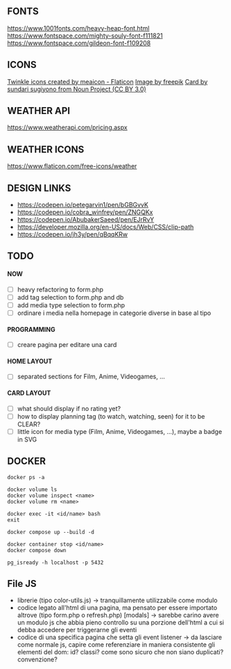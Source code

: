 ## FONTS
https://www.1001fonts.com/heavy-heap-font.html
https://www.fontspace.com/mighty-souly-font-f111821
https://www.fontspace.com/gildeon-font-f109208

## ICONS
[Twinkle icons created by meaicon - Flaticon](https://www.flaticon.com/free-icons/twinkle)
[Image by freepik](https://www.freepik.com/free-vector/flat-sparkling-star-collection_15591227.htm#fromView=keyword&page=1&position=2&uuid=b7a01977-91ce-4b36-98a2-10a11ce26070")
[Card by sundari sugiyono from Noun Project (CC BY 3.0)](https://thenounproject.com/browse/icons/term/card/)

## WEATHER API
https://www.weatherapi.com/pricing.aspx

## WEATHER ICONS
https://www.flaticon.com/free-icons/weather

## DESIGN LINKS
- https://codepen.io/petegarvin1/pen/bGBGvvK
- https://codepen.io/cobra_winfrey/pen/ZNGQKx
- https://codepen.io/AbubakerSaeed/pen/EJrRvY
- https://developer.mozilla.org/en-US/docs/Web/CSS/clip-path
- https://codepen.io/jh3y/pen/qBqqKRw

## TODO

#### NOW
- [ ] heavy refactoring to form.php
- [ ] add tag selection to form.php and db
- [ ] add media type selection to form.php
- [ ] ordinare i media nella homepage in categorie diverse in base al tipo

#### PROGRAMMING
- [ ] creare pagina per editare una card

#### HOME LAYOUT
- [ ] separated sections for Film, Anime, Videogames, ...

#### CARD LAYOUT
- [ ] what should display if no rating yet?
- [ ] how to display planning tag (to watch, watching, seen) for it to be CLEAR?
- [ ] little icon for media type (Film, Anime, Videogames, ...), maybe a badge in SVG

## DOCKER
```shell
docker ps -a

docker volume ls
docker volume inspect <name>
docker volume rm <name>

docker exec -it <id/name> bash
exit

docker compose up --build -d

docker container stop <id/name>
docker compose down

pg_isready -h localhost -p 5432
```

## File JS
- librerie (tipo color-utils.js) -> tranquillamente utilizzabile come modulo 
- codice legato all'html di una pagina, ma pensato per essere importato altrove (tipo form.php o refresh.php) \[modals] -> sarebbe carino avere un modulo js che abbia pieno controllo su una porzione dell'html a cui si debba accedere per triggerarne gli eventi
- codice di una specifica pagina che setta gli event listener -> da lasciare come normale js, capire come referenziare in maniera  consistente gli elementi del dom: id? classi? come sono sicuro che non siano duplicati? convenzione?
